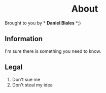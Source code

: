 <h1 align="center">About</h1>

 Brought to you by * **Daniel Biales** *;)

## Information

I'm sure there is something you need to know.

## Legal

1. Don't sue me
2. Don't steal my idea
